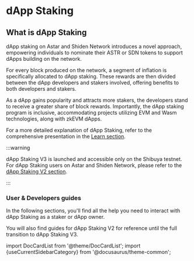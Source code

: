 # dApp Staking

## What is dApp Staking

dApp staking on Astar and Shiden Network introduces a novel approach, empowering individuals to nominate their ASTR or SDN tokens to support dApps building on the network.

For every block produced on the network, a segment of inflation is specifically allocated to dApp staking. These rewards are then divided between the dApp developers and stakers involved, offering benefits to both developers and stakers.

As a dApp gains popularity and attracts more stakers, the developers stand to receive a greater share of block rewards. Importantly, the dApp staking program is inclusive, accommodating projects utilizing EVM and Wasm technologies, along with zkEVM dApps. 

For a more detailed explanation of dApp Staking, refer to the comprehensive presentation in the [Learn section](/docs/learn/dapp-staking/).

:::warning

dApp Staking V3 is launched and accessible only on the Shibuya testnet. For dApp Staking users on Astar and Shiden Network, please refer to the [dApp Staking V2 section](/docs/use/dapp-staking/dapp-staking-v2/).

:::

### User & Developers guides

In the following sections, you'll find all the help you need to interact with dApp Staking as a staker or dApp owner. 

You will also find guides for dApp Staking V2 for reference until the full transition to dApp Staking V3.


import DocCardList from '@theme/DocCardList';
import {useCurrentSidebarCategory} from '@docusaurus/theme-common';

<DocCardList items={useCurrentSidebarCategory().items}/>
